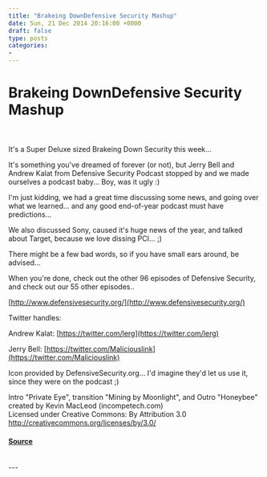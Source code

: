 ```yaml
---
title: "Brakeing DownDefensive Security Mashup"
date: Sun, 21 Dec 2014 20:16:00 +0000
draft: false
type: posts
categories: 
- 
---
```

# Brakeing DownDefensive Security Mashup

<br/>

<br/>
It's a Super Deluxe sized Brakeing Down Security this week...

It's something you've dreamed of forever (or not), but Jerry Bell and Andrew Kalat from Defensive Security Podcast stopped by and we made ourselves a podcast baby... Boy, was it ugly :)

I'm just kidding, we had a great time discussing some news, and going over what we learned... and any good end-of-year podcast must have predictions...  

We also discussed Sony, caused it's huge news of the year, and talked about Target, because we love dissing PCI... ;)

There might be a few bad words, so if you have small ears around, be advised...

When you're done, check out the other 96 episodes of Defensive Security, and check out our 55 other episodes..

[http://www.defensivesecurity.org/](http://www.defensivesecurity.org/)

Twitter handles:

Andrew Kalat: [https://twitter.com/lerg](https://twitter.com/lerg)

Jerry Bell: [https://twitter.com/Maliciouslink](https://twitter.com/Maliciouslink)

Icon provided by DefensiveSecurity.org... I'd imagine they'd let us use it, since they were on the podcast ;)

Intro "Private Eye", transition "Mining by Moonlight", and Outro "Honeybee" created by Kevin MacLeod (incompetech.com)   
Licensed under Creative Commons: By Attribution 3.0  
http://creativecommons.org/licenses/by/3.0/

#### [Source](https://traffic.libsyn.com/secure/brakeingsecurity/BDS-DS-podcast.mp3)

<br/>
---
